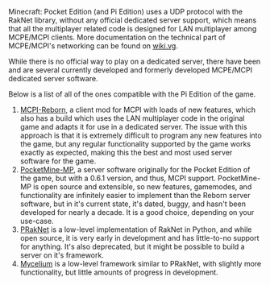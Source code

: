 Minecraft: Pocket Edition (and Pi Edition) uses a UDP protocol with the
RakNet library, without any official dedicated server support, which
means that all the multiplayer related code is designed for LAN
multiplayer among MCPE/MCPI clients. More documentation on the technical
part of MCPE/MCPI's networking can be found on
[wiki.vg](https://wiki.vg/Pocket_Minecraft_Protocol).

While there is no official way to play on a dedicated server, there have
been and are several currently developed and formerly developed
MCPE/MCPI dedicated server software.

Below is a list of all of the ones compatible with the Pi Edition of the
game.

1.  [MCPI-Reborn](MCPI-Reborn "wikilink"), a client mod for MCPI with
    loads of new features, which also has a build which uses the LAN
    multiplayer code in the original game and adapts it for use in a
    dedicated server. The issue with this approach is that it is
    extremely difficult to program any new features into the game, but
    any regular functionality supported by the game works exactly as
    expected, making this the best and most used server software for the
    game.
2.  [PocketMine-MP](PocketMine-MP "wikilink"), a server software
    originally for the Pocket Edition of the game, but with a 0.6.1
    version, and thus, MCPI support. PocketMine-MP is open source and
    extensible, so new features, gamemodes, and functionality are
    infinitely easier to implement than the Reborn server software, but
    in it's current state, it's dated, buggy, and hasn't been developed
    for nearly a decade. It is a good choice, depending on your
    use-case.
3.  [PRakNet](https://github.com/MCPI-Revival/PRakNet) is a low-level
    implementation of RakNet in Python, and while open source, it is
    very early in development and has little-to-no support for anything.
    It's also deprecated, but it might be possible to build a server on
    it's framework.
4.  [Mycelium](https://github.com/MCPI-Revival/Mycelium) is a low-level
    framework similar to PRakNet, with slightly more functionality, but
    little amounts of progress in development.
